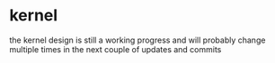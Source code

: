 # kernel

the kernel design is still a working progress and will probably change multiple times in the next couple of updates and commits 
